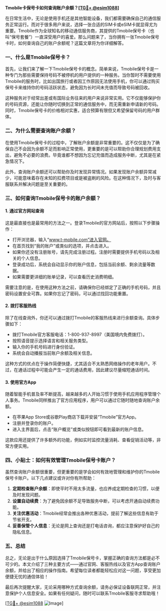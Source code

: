 **Tmobile卡保号卡如何查询账户余额？[[TG💪+ @esim1088](https://t.me/s/esim1088)]**

在日常生活中，无论是使用手机还是其他智能设备，我们都需要确保自己的通信服务正常运行。而对于很多用户来说，选择一张合适的SIM卡或eSIM卡就显得尤为重要。Tmobile作为全球知名的移动通信服务商，其提供的Tmobile保号卡（也叫“保号套餐”）一直深受用户的喜爱。那么问题来了，当你拥有一张Tmobile保号卡时，如何查询自己的账户余额呢？这篇文章将为你详细解答。

### 一、什么是Tmobile保号卡？

首先，让我们来了解一下Tmobile保号卡的概念。简单来说，Tmobile保号卡是一种专门为那些需要保持号码不被停机的用户提供的一种服务。当你暂时不需要使用Tmobile的服务时，比如出国旅行或者因工作原因无法使用手机，你可以通过购买保号卡来维持你的号码活跃状态，避免因为长时间未充值而导致号码被回收。

这种服务对于经常出差或有国际业务往来的用户来说非常实用。它不仅能够保护你的号码资源，还能让你随时切换到正常的通信服务中，而无需重新申请新的号码。同时，Tmobile保号卡的价格相对实惠，适合预算有限但又希望保留号码的用户群体。

### 二、为什么需要查询账户余额？

在使用Tmobile保号卡的过程中，了解账户余额是非常重要的。这不仅仅是为了确保自己不会因为余额不足而影响正常使用，更重要的是可以帮助你合理规划费用支出，避免不必要的浪费。毕竟谁都不想因为忘记充值而造成服务中断，尤其是在紧急情况下。

此外，查询账户余额还可以帮助你及时发现异常情况。如果发现账户余额异常减少，可能意味着存在未知的扣费项目或是被盗刷的风险。在这种情况下，及时与客服联系并解决问题是至关重要的。

### 三、如何查询Tmobile保号卡的账户余额？

#### 1. **通过官方网站查询**
这是最直接也是最常用的方法之一。登录Tmobile的官方网站后，按照以下步骤操作：

- 打开浏览器，输入“www.t-mobile.com”进入官网。
- 在首页找到“我的账户”或类似的选项，并点击进入。
- 如果你还没有注册账号，请先完成注册过程。注册时需要提供手机号码以及相关的个人信息。
- 登录成功后，系统会自动显示你的账户信息，包括当前余额、剩余流量等数据。
- 如果需要更详细的账单记录，可以查看历史消费明细。

需要注意的是，在使用这种方法之前，请确保你已经绑定了正确的手机号码，并且密码设置安全可靠。如果你忘记了密码，可以通过找回功能重置。

#### 2. **拨打客服热线**
除了在线查询外，你还可以通过拨打Tmobile的客服热线来进行余额查询。具体步骤如下：

- 拨打Tmobile官方客服电话：1-800-937-8997（美国境内免费拨打）。
- 按照语音提示选择语言和相关服务类型。
- 输入你的手机号码进行身份验证。
- 系统会自动播报当前账户余额及相关信息。

这种方式的优点在于操作简便快捷，尤其适合不太熟悉网络操作的老年用户。不过，在通话过程中可能会产生一定的通话费用，因此建议尽量缩短通话时间。

#### 3. **使用官方App**
随着智能手机普及率不断提高，越来越多的人开始习惯于使用手机应用程序管理个人事务。Tmobile同样推出了官方应用程序，用户可以通过它随时随地查询账户余额。

- 在苹果App Store或谷歌Play商店下载并安装“Tmobile”官方App。
- 注册并登录你的账户。
- 进入主界面后，点击“账户概览”或类似按钮即可看到最新的账户信息。

这款应用还提供了许多额外的功能，例如实时监控流量消耗、查看促销活动等，非常方便实用。

### 四、小贴士：如何有效管理Tmobile保号卡账户？

虽然查询账户余额很重要，但更重要的是学会如何有效地管理和维护你的Tmobile保号卡账户。以下几点建议或许对你有所帮助：

1. **定期检查账户余额**：即使平时不用太多流量，也应养成定期检查的习惯，以便及时发现问题。
2. **设置自动续费**：为了避免因余额不足导致服务中断，可以考虑开通自动续费功能。
3. **关注优惠活动**：Tmobile经常会推出各种优惠活动，提前了解这些信息有助于节省开支。
4. **妥善保管个人信息**：无论是网上查询还是打电话咨询，都应注意保护好自己的隐私信息。

### 五、总结

总之，无论是出于什么原因选择了Tmobile保号卡，掌握正确的查询方法都是必不可少的。本文介绍了三种主要方式——通过官网、客服热线以及官方App查询账户余额，并给出了相应的操作指南。希望每位读者都能轻松应对这一问题，享受更加便捷无忧的通信体验！

最后再次提醒大家，无论采用哪种方式查询余额，请务必保证设备联网正常，并注意保护个人信息安全。如果有任何疑问，随时可以联系Tmobile客服寻求帮助哦！

[[TG💪+ @esim1088](https://t.me/s/esim1088) ![Image](https://i.postimg.cc/4NQfJmqS/Snipaste-2025-05-13-00-14-12.png)]